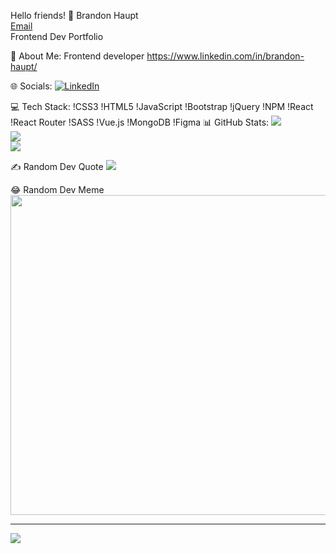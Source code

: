 Hello friends! 👋
Brandon Haupt</br>
[Email](mailto:haupt.brandon@gmail.com?subjet=hi% "Hello!")</br>
Frontend Dev Portfolio </br>

💫 About Me:
Frontend developer
https://www.linkedin.com/in/brandon-haupt/

🌐 Socials:
[![LinkedIn](https://img.shields.io/badge/LinkedIn-%230077B5.svg?logo=linkedin&logoColor=white)](https://www.linkedin.com/in/brandon-haupt/)

💻 Tech Stack:
!CSS3 !HTML5 !JavaScript !Bootstrap !jQuery !NPM !React !React Router !SASS !Vue.js !MongoDB     !Figma
📊 GitHub Stats:
![](https://github-readme-stats.vercel.app/api?username=BrandonLHaupt&theme=highcontrast&hide_border=false&include_all_commits=true&count_private=true)<br/>
![](https://github-readme-streak-stats.herokuapp.com/?user=BrandonLHaupt&theme=highcontrast&hide_border=false)<br/>
![](https://github-readme-stats.vercel.app/api/top-langs/?username=BrandonLHaupt&theme=highcontrast&hide_border=false&include_all_commits=true&count_private=true&layout=compact)

✍️ Random Dev Quote
![](https://quotes-github-readme.vercel.app/api?type=horizontal&theme=radical)

😂 Random Dev Meme
<img src="https://random-memer.herokuapp.com/" width="512px"/>

---
![](https://visitcount.itsvg.in/api?id=BrandonHaupt&icon=0&color=6)

<!-- Proudly created with GPRM ( https://gprm.itsvg.in/ ) -->
